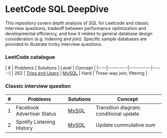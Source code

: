 # LeetCode SQL DeepDive
This repository covers depth analysis of SQL for Leetcode and classic interview questions, tradeoff between performance optimization and developmental efficiency, and how it relates to general database design consideration (e.g. indexing and join). Specific sample databases are provided to illustrate tricky interview questions.

### LeetCode catalogue
| \# | Problems | Solutions | Level | Concept |
|----|----------|-----------|------|
| 262 | [Trips and Users](https://leetcode.com/problems/trips-and-users/) | [MySQL](./LeetCode/Trips_and_Users.md) | Hard | Three-way join; filtering |


### Classic interview question
| \# | Problems | Solutions | Concept |
|----|----------|-----------|------|
| 1 | Facebook Advertiser Status | [MySQL](./Interview/01_Facebook_Advertiser_Status/README.md) | Transition diagram; conditional update|
| 2 | Spotify Listening History | [MySQL](./Interview/02_Spotify_Listening_History/README.md) | Update cummulative sum |

